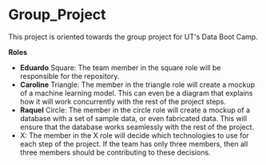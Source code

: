 # Group_Project
This project is oriented towards the group project for UT's Data Boot Camp.

**Roles**
 - **Eduardo** Square: The team member in the square role will be responsible for the repository. 
 - **Caroline** Triangle: The member in the triangle role will create a mockup of a machine learning model. This can even be a diagram that explains how it will work concurrently with the rest of the project steps.
 - **Raquel** Circle: The member in the circle role will create a mockup of a database with a set of sample data, or even fabricated data. This will ensure that the database works seamlessly with the rest of the project.
 - X: The member in the X role will decide which technologies to use for each step of the project. If the team has only three members, then all three members should be contributing to these decisions.
